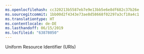```yaml
---
ms.openlocfilehash: cc320213b5587eb7e9e13bb5e6e8df682c37b26e
ms.sourcegitcommit: 1bb00d2f4343e73ae8d58668f02297a3cf10a4c1
ms.translationtype: HT
ms.contentlocale: de-DE
ms.lasthandoff: 06/15/2019
ms.locfileid: "63878050"
---
```

Uniform Resource Identifier (URIs)